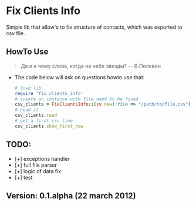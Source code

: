 # Fix Clients Info

Simple lib that allow's to fix structure of contacts,
which was exported to csv file.

## HowTo Use
> Да и к чему слова, когда на небе звезды?
> -- В.Пелевин

* The code below will ask on questions howto use that:

     ```Ruby
     # load lib
     require 'fix_clients_info'
     # create an instance with file need to be fixed
     csv_clients = FixClientsInfo::Csv.new(:file => "/path/to/file.csv")
     # read it
     csv_clients.read
     # get a first csv line
     csv_clients.show_first_row
     ```

## TODO:

* [+] exceptions handler
* [+] full file parser
* [+] logic of data fix
* [+] test

## Version: 0.1.alpha (22 march 2012)

